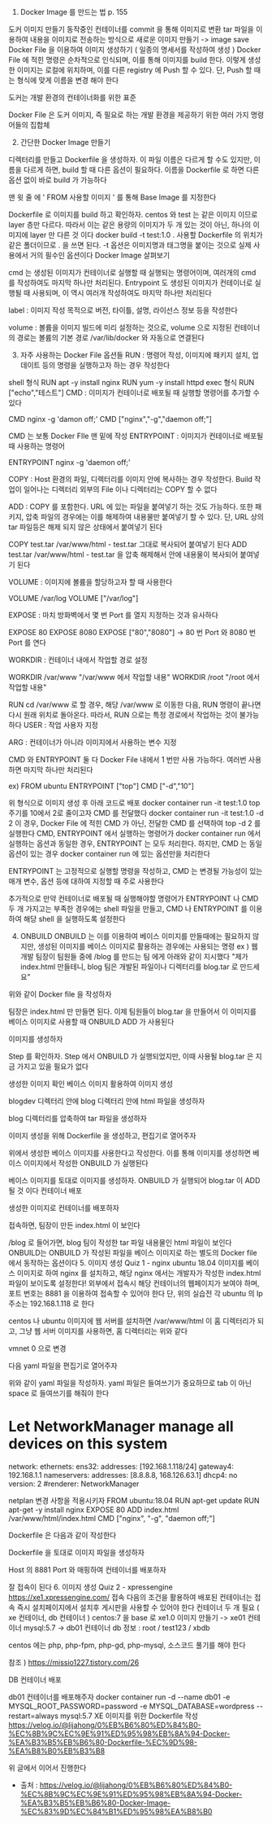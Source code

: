 1. Docker Image 를 만드는 법
   p. 155

도커 이미지 만들기
동작중인 컨테이너를 commit 을 통해 이미지로 변환
tar 파일을 이용하여 내용을 이미지로 전송하는 방식으로 새로운 이미지 만들기 -> image save
Docker File 을 이용하여 이미지 생성하기 ( 일종의 명세서를 작성하여 생성 )
Docker File 에 적힌 명령은 순차적으로 인식되며, 이를 통해 이미지를 build 한다. 이렇게 생성한 이미지는 로컬에 위치하며, 이를 다른 registry 에 Push 할 수 있다. 단, Push 할 때는 형식에 맞게 이름을 변경 해야 한다

도커는 개발 환경의 컨테이너화를 위한 표준

Docker File 은 도커 이미지, 즉 필요로 하는 개발 환경을 제공하기 위한 여러 가지 명령어들의 집합체

2. 간단한 Docker Image 만들기


디렉터리를 만들고 Dockerfile 을 생성하자. 이 파일 이름은 다르게 할 수도 있지만, 이름을 다르게 하면, build 할 때 다른 옵션이 필요하다. 이름을 Dockerfile 로 하면 다른 옵션 없이 바로 build 가 가능하다

맨 윗 줄 에 ' FROM 사용할 이미지 ' 를 통해 Base Image 를 지정한다

Dockerfile 로 이미지를 build 하고 확인하자. centos 와 test 는 같은 이미지 이므로 layer 층만 다르다. 따라서 이는 같은 용량의 이미지가 두 개 있는 것이 아닌, 하나의 이미지에 layer 만 다른 것 이다
docker build -t test:1.0 .
사용할 Dockerfile 의 위치가 같은 폴더이므로 . 을 쓰면 된다. -t 옵션은 이미지명과 태그명을 붙이는 것으로 실제 사용에서 거의 필수인 옵션이다
Docker Image 살펴보기


cmd 는 생성된 이미지가 컨테이너로 실행할 때 실행되는 명령어이며, 여러개의 cmd 를 작성하여도 마지막 하나만 처리된다. Entrypoint 도 생성된 이미지가 컨테이너로 실행될 때 사용되며, 이 역시 여러개 작성하여도 마지막 하나만 처리된다

label : 이미지 작성 목적으로 버전, 타이틀, 설명, 라이선스 정보 등을 작성한다

volume : 볼륨을 이미지 빌드에 미리 설정하는 것으로, volume 으로 지정된 컨테이너의 경로는 볼륨의 기본 경로 /var/lib/docker 와 자동으로 연결된다

3. 자주 사용하는 Docker File 옵션들
   RUN : 명령어 작성, 이미지에 패키지 설치, 업데이트 등의 명령을 실행하고자 하는 경우 작성한다

shell 형식
RUN apt -y install nginx
RUN yum -y install httpd
exec 형식
RUN ["echo","테스트"]
CMD : 이미지가 컨테이너로 배포될 때 실행할 명령어를 추가할 수 있다

CMD nginx -g 'damon off;'
CMD ["nginx","-g","daemon off;"]

CMD 는 보통 Docker FIle 맨 밑에 작성
ENTRYPOINT : 이미지가 컨테이너로 배포될 때 사용하는 명령어

ENTRYPOINT nginx -g 'daemon off;'

COPY : Host 환경의 파일, 디렉터리를 이미지 안에 복사하는 경우 작성한다. Build 작업이 일어나는 디렉터리 외부의 File 이나 디렉터리는 COPY 할 수 없다

ADD : COPY 를 포함한다. URL 에 있는 파일을 붙여넣기 하는 것도 가능하다. 또한 패키지, 압축 파일의 경우에는 이를 해제하여 내용물만 붙여넣기 할 수 있다. 단, URL 상의 tar 파일등은 해제 되지 않은 상태에서 붙여넣기 된다

COPY test.tar /var/www/html - test.tar 그대로 복사되어 붙여넣기 된다
ADD test.tar /var/www/html - test.tar 을 압축 해제해서 안에 내용물이 복사되어 붙여넣기 된다

VOLUME : 이미지에 볼륨을 할당하고자 할 때 사용한다

VOLUME /var/log
VOLUME ["/var/log"]

EXPOSE : 마치 방화벽에서 몇 번 Port 를 열지 지정하는 것과 유사하다

EXPOSE 80
EXPOSE 8080
EXPOSE ["80","8080"] -> 80 번 Port 와 8080 번 Port 를 연다

WORKDIR : 컨테이너 내에서 작업할 경로 설정

WORKDIR /var/www
"/var/www 에서 작업할 내용"
WORKDIR /root
"/root 에서 작업할 내용"

RUN cd /var/www 로 할 경우, 해당 /var/www 로 이동한 다음, RUN 명령이 끝나면 다시 원래 위치로 돌아온다. 따라서, RUN 으로는 특정 경로에서 작업하는 것이 불가능하다
USER : 작업 사용자 지정

ARG : 컨테이너가 아니라 이미지에서 사용하는 변수 지정

CMD 와 ENTRYPOINT
둘 다 Docker File 내에서 1 번만 사용 가능하다. 여러번 사용하면 마지막 하나만 처리된다

ex)
FROM ubuntu
ENTRYPOINT ["top"]
CMD ["-d","10"]

위 형식으로 이미지 생성 후 아래 코드로 배포
docker container run -it test:1.0
top 주기를 10에서 2로 줄이고자 CMD 를 전달했다
docker container run -it test:1.0 -d 2
이 경우, Docker File 에 적힌 CMD 가 아닌, 전달한 CMD 를 선택하여 top -d 2 를 실행한다
CMD, ENTRYPOINT 에서 실행하는 명령어가 docker container run 에서 실행하는 옵션과 동일한 경우, ENTRYPOINT 는 모두 처리한다. 하지만, CMD 는 동일 옵션이 있는 경우 docker container run 에 있는 옵션만을 처리한다

ENTRYPOINT 는 고정적으로 실행할 명령을 작성하고, CMD 는 변경될 가능성이 있는 매개 변수, 옵션 등에 대하여 지정할 때 주로 사용한다

추가적으로 만약 컨테이너로 배포될 때 실행해야할 명령어가 ENTRYPOINT 나 CMD 두 개 가지고는 부족한 경우에는 shell 파일을 만들고, CMD 나 ENTRYPOINT 를 이용하여 해당 shell 을 실행하도록 설정한다

4. ONBUILD
   ONBUILD 는 이를 이용하여 베이스 이미지를 만들때에는 필요하지 않지만, 생성된 이미지를 베이스 이미지로 활용하는 경우에는 사용되는 명령
   ex ) 웹 개발 팀장이 팀원들 중에 /blog 를 만드는 팀 에게 아래와 같이 지시했다
   "제가 index.html 만들테니, blog 팀은 개발된 파일이나 디렉터리를 blog.tar 로 만드세요"



위와 같이 Docker file 을 작성하자

팀장은 index.html 만 만들면 된다. 이제 팀원들이 blog.tar 을 만들어서 이 이미지를 베이스 이미지로 사용할 때 ONBUILD ADD 가 사용된다

이미지를 생성하자

Step 를 확인하자. Step 에서 ONBUILD 가 실행되었지만, 이때 사용될 blog.tar 은 지금 가지고 있을 필요가 없다

생성한 이미지 확인
베이스 이미지 활용하여 이미지 생성


blogdev 디렉터리 안에 blog 디렉터리 안에 html 파일을 생성하자

blog 디렉터리를 압축하여 tar 파일을 생성하자

이미지 생성을 위해 Dockerfile 을 생성하고, 편집기로 열어주자

위에서 생성한 베이스 이미지를 사용한다고 작성한다. 이를 통해 이미지를 생성하면 베이스 이미지에서 작성한 ONBUILD 가 실행된다

베이스 이미지를 토대로 이미지를 생성하자. ONBUILD 가 실행되어 blog.tar 이 ADD 될 것 이다
컨테이너 배포


생성한 이미지로 컨테이너를 배포하자

접속하면, 팀장이 만든 index.html 이 보인다

/blog 로 들어가면, blog 팀이 작성한 tar 파일 내용물인 html 파일이 보인다
ONBUILD는 ONBUILD 가 작성된 파일을 베이스 이미지로 하는 별도의 Docker file 에서 동작하는 옵션이다
5. 이미지 생성 Quiz 1 - nginx
   ubuntu 18.04 이미지를 베이스 이미지로 하여 nginx 를 설치하고, 해당 nginx 에서는 개발자가 작성한 index.html 파일이 보이도록 설정한다! 외부에서 접속시 해당 컨테이너의 웹페이지가 보여야 하며, 포트 번호는 8881 을 이용하여 접속할 수 있어야 한다
   단, 위의 실습전 각 ubuntu 의 Ip 주소는 192.168.1.118 로 한다


centos 나 ubuntu 이미지에 웹 서버를 설치하면 /var/www/html 이 홈 디렉터리가 되고, 그냥 웹 서버 이미지를 사용하면, 홈 디렉터리는 위와 같다


vmnet 0 으로 변경

다음 yaml 파일을 편집기로 열어주자

위와 같이 yaml 파일을 작성하자. yaml 파일은 들여쓰기가 중요하므로 tab 이 아닌 space 로 들여쓰기를 해줘야 한다
# Let NetworkManager manage all devices on this system
network:
ethernets:
ens32:
addresses: [192.168.1.118/24]
gateway4: 192.168.1.1
nameservers:
addresses: [8.8.8.8, 168.126.63.1]
dhcp4: no
version: 2
#renderer: NetworkManager


netplan 변경 사항을 적용시키자
FROM ubuntu:18.04
RUN apt-get update
RUN apt-get -y install nginx
EXPOSE 80
ADD index.html /var/www/html/index.html
CMD ["nginx", "-g", "daemon off;"]


Dockerfile 은 다음과 같이 작성한다

Dockerfile 을 토대로 이미지 파일을 생성하자

Host 의 8881 Port 와 매핑하여 컨테이너를 배포하자

잘 접속이 된다
6. 이미지 생성 Quiz 2 - xpressengine
   https://xe1.xpressengine.com/ 접속
   다음의 조건을 활용하여 배포된 컨테이너는 접속 즉시 설치페이지에서 설치후 게시판을 사용할 수 있어야 한다
   컨테이너 두 개 필요 ( xe 컨테이너, db 컨테이너 )
   centos:7 을 base 로 xe1.0 이미지 만들기 -> xe01 컨테이너
   mysql:5.7 -> db01 컨테이너
   db 정보 : root / test123 / xbdb

centos 에는 php, php-fpm, php-gd, php-mysql, 소스코드 풀기를 해야 한다

참조 ) https://missio1227.tistory.com/26

DB 컨테이너 배포


db01 컨테이너를 배포해주자
docker container run -d --name db01 -e MYSQL_ROOT_PASSWORD=password -e MYSQL_DATABASE=wordpress --restart=always mysql:5.7
XE 이미지를 위한 Dockerfile 작성
https://velog.io/@lijahong/0%EB%B6%80%ED%84%B0-%EC%8B%9C%EC%9E%91%ED%95%98%EB%8A%94-Docker-%EA%B3%B5%EB%B6%80-Dockerfile-%EC%9D%98-%EA%B8%B0%EB%B3%B8

위 글에서 이어서 진행한다


- 출처 : https://velog.io/@lijahong/0%EB%B6%80%ED%84%B0-%EC%8B%9C%EC%9E%91%ED%95%98%EB%8A%94-Docker-%EA%B3%B5%EB%B6%80-Docker-Image-%EC%83%9D%EC%84%B1%ED%95%98%EA%B8%B0